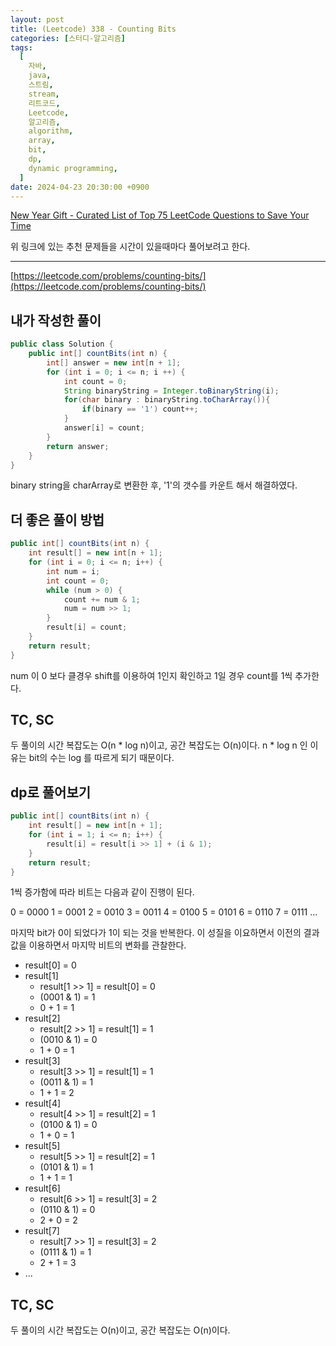 ```yaml
---
layout: post
title: (Leetcode) 338 - Counting Bits
categories: [스터디-알고리즘]
tags:
  [
    자바,
    java,
    스트림,
    stream,
    리트코드,
    Leetcode,
    알고리즘,
    algorithm,
    array,
    bit,
    dp,
    dynamic programming,
  ]
date: 2024-04-23 20:30:00 +0900
---
```


[New Year Gift - Curated List of Top 75 LeetCode Questions to Save Your Time](https://www.teamblind.com/post/New-Year-Gift---Curated-List-of-Top-75-LeetCode-Questions-to-Save-Your-Time-OaM1orEU)

위 링크에 있는 추천 문제들을 시간이 있을때마다 풀어보려고 한다.

---

[https://leetcode.com/problems/counting-bits/](https://leetcode.com/problems/counting-bits/)

## 내가 작성한 풀이

```java
public class Solution {
    public int[] countBits(int n) {
        int[] answer = new int[n + 1];
        for (int i = 0; i <= n; i ++) {
            int count = 0;
            String binaryString = Integer.toBinaryString(i);
            for(char binary : binaryString.toCharArray()){
                if(binary == '1') count++;
            }
            answer[i] = count;
        }
        return answer;
    }
}
```

binary string을 charArray로 변환한 후, '1'의 갯수를 카운트 해서 해결하였다.

## 더 좋은 풀이 방법

```java
public int[] countBits(int n) {
    int result[] = new int[n + 1];
    for (int i = 0; i <= n; i++) {
        int num = i;
        int count = 0;
        while (num > 0) {
            count += num & 1;
            num = num >> 1;
        }
        result[i] = count;
    }
    return result;
}
```

num 이 0 보다 클경우 shift를 이용하여 1인지 확인하고 1일 경우 count를 1씩 추가한다.

## TC, SC

두 풀이의 시간 복잡도는 O(n \* log n)이고, 공간 복잡도는 O(n)이다. n \* log n 인 이유는 bit의 수는 log 를 따르게 되기 때문이다.

## dp로 풀어보기

```java
public int[] countBits(int n) {
    int result[] = new int[n + 1];
    for (int i = 1; i <= n; i++) {
        result[i] = result[i >> 1] + (i & 1);
    }
    return result;
}
```

1씩 증가함에 따라 비트는 다음과 같이 진행이 된다.

0 = 0000
1 = 0001
2 = 0010
3 = 0011
4 = 0100
5 = 0101
6 = 0110
7 = 0111
...

마지막 bit가 0이 되었다가 1이 되는 것을 반복한다. 이 성질을 이요하면서 이전의 결과값을 이용하면서 마지막 비트의 변화를 관찰한다.

- result[0] = 0
- result[1]
  - result[1 >> 1] = result[0] = 0
  - (0001 & 1) = 1
  - 0 + 1 = 1
- result[2]
  - result[2 >> 1] = result[1] = 1
  - (0010 & 1) = 0
  - 1 + 0 = 1
- result[3]
  - result[3 >> 1] = result[1] = 1
  - (0011 & 1) = 1
  - 1 + 1 = 2
- result[4]
  - result[4 >> 1] = result[2] = 1
  - (0100 & 1) = 0
  - 1 + 0 = 1
- result[5]
  - result[5 >> 1] = result[2] = 1
  - (0101 & 1) = 1
  - 1 + 1 = 1
- result[6]
  - result[6 >> 1] = result[3] = 2
  - (0110 & 1) = 0
  - 2 + 0 = 2
- result[7]
  - result[7 >> 1] = result[3] = 2
  - (0111 & 1) = 1
  - 2 + 1 = 3
- ...

## TC, SC

두 풀이의 시간 복잡도는 O(n)이고, 공간 복잡도는 O(n)이다.

